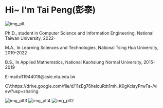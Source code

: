 # Hi~ I'm Tai Peng(彭泰)
![img_plt ](https://user-images.githubusercontent.com/66123385/205566102-e2b6a2b3-784d-4351-a3b4-8727a7cbc861.png)
<p>Ph.D., student in Computer Science and Information Engineering, National Taiwan University, 2022-</p>
<p>M.A., In Learning Sciences and Technologies, National Tsing Hua University, 2019-2022</p>
<p>B.S., In Applied Mathematics, National Kaohsiung Normal University, 2015-2019</p>
<p>E-mail:d11944016@csie.ntu.edu.tw</p>
<p>CV:https://drive.google.com/file/d/11zEg76helcuRdt1mh_K0gKclayPrwFa-/view?usp=sharing</p>

![img_plt3 ](https://user-images.githubusercontent.com/66123385/205566127-9015e972-9112-48f9-87af-3ebbfb1ac275.png)
![img_plt4 ](https://user-images.githubusercontent.com/66123385/205566144-d67e3795-e2a7-4285-a81d-a6dcde4412d3.png)
![img_plt2 ](https://user-images.githubusercontent.com/66123385/205566147-94e9d17d-693c-440a-b3b7-85e210472578.png)
